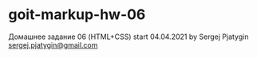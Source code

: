 ﻿# goit-markup-hw-06

Домашнее задание 06 (HTML+CSS)
start 04.04.2021
by Sergej Pjatygin
sergej.pjatygin@gmail.com
